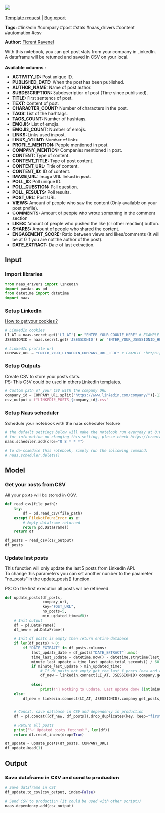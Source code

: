 <a href="https://app.naas.ai/user-redirect/naas/downloader?url=https://raw.githubusercontent.com/jupyter-naas/awesome-notebooks/master/LinkedIn/LinkedIn_Get_company_posts_stats.ipynb" target="_parent"><img src="https://naasai-public.s3.eu-west-3.amazonaws.com/open_in_naas.svg"/></a><br><br><a href="https://github.com/jupyter-naas/awesome-notebooks/issues/new?assignees=&labels=&template=template-request.md&title=Tool+-+Action+of+the+notebook+">Template request</a> | <a href="https://github.com/jupyter-naas/awesome-notebooks/issues/new?assignees=&labels=bug&template=bug_report.md&title=LinkedIn+-+Get+company+posts+stats:+Error+short+description">Bug report</a>

**Tags:** #linkedin #company #post #stats #naas_drivers #content #automation #csv

**Author:** [Florent Ravenel](https://www.linkedin.com/in/florent-ravenel/)

With this notebook, you can get post stats from your company in LinkedIn.<br>
A dataframe will be returned and saved in CSV on your local.<br><br>
**Available columns :**
- **ACTIVITY_ID:** Post unique ID.
- **PUBLISHED_DATE:** When the post has been published.
- **AUTHOR_NAME:** Name of post author.
- **SUBDESCRIPTION:** Subdescription of post (Time since published).
- **TITLE:** First sentence of post.
- **TEXT:** Content of post.
- **CHARACTER_COUNT:** Number of characters in the post.  
- **TAGS:** List of the hashtags. 
- **TAGS_COUNT:** Number of hashtags.
- **EMOJIS:** List of emojis.
- **EMOJIS_COUNT:** Number of emojis.
- **LINKS:** Links used in post.
- **LINKS_COUNT:** Number of links.
- **PROFILE_MENTION:** People mentioned in post. 
- **COMPANY_MENTION:** Companies mentioned in post.
- **CONTENT:** Type of content.
- **CONTENT_TITLE:** Type of post content.
- **CONTENT_URL:** Title of content.
- **CONTENT_ID:** ID of content.
- **IMAGE_URL:** Image URL linked in post.
- **POLL_ID:** Poll unique ID.
- **POLL_QUESTION:** Poll question.
- **POLL_RESULTS:** Poll results.
- **POST_URL:** Post URL.
- **VIEWS:** Amount of people who saw the content (Only available on your post profile).
- **COMMENTS:** Amount of people who wrote something in the comment section.
- **LIKES:** Amount of people who pushed the like (or other reaction) button.
- **SHARES:** Amount of people who shared the content.
- **ENGAGEMENT_SCORE:** Ratio between views and likes/comments (It will be at 0 if you are not the author of the post).
- **DATE_EXTRACT:** Date of last extraction.

## Input

### Import libraries


```python
from naas_drivers import linkedin
import pandas as pd
from datetime import datetime
import naas
```

### Setup LinkedIn
<a href='https://www.notion.so/LinkedIn-driver-Get-your-cookies-d20a8e7e508e42af8a5b52e33f3dba75'>How to get your cookies ?</a>


```python
# LinkedIn cookies
LI_AT = naas.secret.get('LI_AT') or "ENTER_YOUR_COOKIE_HERE" # EXAMPLE : "AQFAzQN_PLPR4wAAAXc-FCKmgiMit5FLdY1af3-2"
JSESSIONID = naas.secret.get('JSESSIONID') or "ENTER_YOUR_JSESSIONID_HERE" # EXAMPLE : "ajax:8379907400220387585"

# LinkedIn profile url
COMPANY_URL = "ENTER_YOUR_LINKEDIN_COMPANY_URL_HERE" # EXAMPLE "https://www.linkedin.com/company/XXXXXX/"
```

### Setup Outputs
Create CSV to store your posts stats.<br>
PS: This CSV could be used in others LinkedIn templates.


```python
# Custom path of your CSV with the company URL
company_id = COMPANY_URL.split("https://www.linkedin.com/company/")[-1].split("/")[0]
csv_output = f"LINKEDIN_POSTS_{company_id}.csv"
```

### Setup Naas scheduler
Schedule your notebook with the naas scheduler feature


```python
# the default settings below will make the notebook run everyday at 8:00
# for information on changing this setting, please check https://crontab.guru/ for information on the required CRON syntax 
naas.scheduler.add(cron="0 8 * * *")

# to de-schedule this notebook, simply run the following command: 
# naas.scheduler.delete()
```

## Model

### Get your posts from CSV
All your posts will be stored in CSV.


```python
def read_csv(file_path):
    try:
        df = pd.read_csv(file_path)
    except FileNotFoundError as e:
        # Empty dataframe returned
        return pd.DataFrame()
    return df

df_posts = read_csv(csv_output)
df_posts
```

### Update last posts
This function will only update the last 5 posts from LinkedIn API.<br>
To change this parameters you can set another number to the parameter "no_posts" in the update_posts() function.

PS: On the first execution all posts will be retrieved.


```python
def update_posts(df_posts,
                 company_url,
                 key="POST_URL",
                 no_posts=5,
                 min_updated_time=60):
    # Init output
    df = pd.DataFrame()
    df_new = pd.DataFrame()
    
    # Init df posts is empty then return entire database
    if len(df_posts) > 0:
        if "DATE_EXTRACT" in df_posts.columns:
            last_update_date = df_posts["DATE_EXTRACT"].max()
            time_last_update = datetime.now() - datetime.strptime(last_update_date, "%Y-%m-%d %H:%M:%S")
            minute_last_update = time_last_update.total_seconds() / 60
            if minute_last_update > min_updated_time:
                # If df posts not empty get the last X posts (new and already existing)
                df_new = linkedin.connect(LI_AT, JSESSIONID).company.get_posts_feed(company_url,
                                                                                    limit=no_posts)
            else:
                print(f"🛑 Nothing to update. Last update done {int(minute_last_update)} minutes ago.")
    else:
        df_new = linkedin.connect(LI_AT, JSESSIONID).company.get_posts_feed(company_url,
                                                                            limit=-1)

    # Concat, save database in CSV and dependency in production
    df = pd.concat([df_new, df_posts]).drop_duplicates(key, keep="first")

    # Return all posts
    print(f"✅ Updated posts fetched:", len(df))
    return df.reset_index(drop=True)

df_update = update_posts(df_posts, COMPANY_URL)
df_update.head(1)
```

## Output

### Save dataframe in CSV and send to production


```python
# Save dataframe in CSV
df_update.to_csv(csv_output, index=False)

# Send CSV to production (It could be used with other scripts)
naas.dependency.add(csv_output)
```
